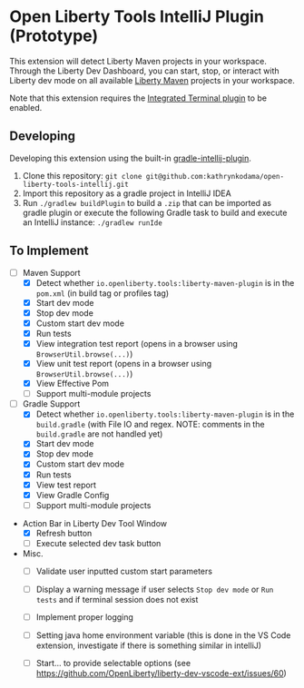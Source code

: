 # Open Liberty Tools IntelliJ Plugin (Prototype)

This extension will detect Liberty Maven projects in your
workspace.  Through the Liberty Dev Dashboard, you can start,
stop, or interact with Liberty dev mode on all available 
[Liberty Maven](https://github.com/OpenLiberty/ci.maven/blob/master/docs/dev.md#dev) projects in your workspace.

Note that this extension requires the [Integrated Terminal plugin](https://plugins.jetbrains.com/plugin/13123-terminal) to be enabled.


## Developing
Developing this extension using the built-in [gradle-intellij-plugin](https://github.com/JetBrains/gradle-intellij-plugin/).

1. Clone this repository: `git clone git@github.com:kathrynkodama/open-liberty-tools-intellij.git`
2. Import this repository as a gradle project in IntelliJ IDEA
3. Run `./gradlew buildPlugin` to build a `.zip` that can be imported as gradle plugin or execute the following Gradle task to build and execute an IntelliJ instance:
`./gradlew runIde`


## To Implement
- [ ] Maven Support
    - [x] Detect whether `io.openliberty.tools:liberty-maven-plugin` is in the `pom.xml` (in build tag or profiles tag)
    - [x] Start dev mode
    - [x] Stop dev mode
    - [x] Custom start dev mode
    - [x] Run tests
    - [x] View integration test report (opens in a browser using `BrowserUtil.browse(...)`)
    - [x] View unit test report (opens in a browser using `BrowserUtil.browse(...)`)
    - [x] View Effective Pom
    - [ ] Support multi-module projects
    
- [ ] Gradle Support
    - [x] Detect whether `io.openliberty.tools:liberty-maven-plugin` is in the `build.gradle` (with File IO and regex. 
    NOTE: comments in the `build.gradle` are not handled yet) 
    - [x] Start dev mode
    - [x] Stop dev mode
    - [x] Custom start dev mode
    - [x] Run tests
    - [x] View test report
    - [x] View Gradle Config
    - [ ] Support multi-module projects

- Action Bar in Liberty Dev Tool Window
    - [x] Refresh button
    - [ ] Execute selected dev task button

- Misc.
    - [ ] Validate user inputted custom start parameters
    - [ ] Display a warning message if user selects `Stop dev mode` or `Run tests` and if terminal session does not exist
    - [ ] Implement proper logging
    - [ ] Setting java home environment variable (this is done in the VS Code extension, investigate if there is something similar in intelliJ)
    - [ ] Start... to provide selectable options (see https://github.com/OpenLiberty/liberty-dev-vscode-ext/issues/60)
    
